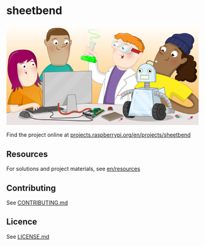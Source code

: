# sheetbend

![sheetbend](banner.png)

Find the project online at [projects.raspberrypi.org/en/projects/sheetbend](https://projects.raspberrypi.org/en/projects/sheetbend)

## Resources
For solutions and project materials, see [en/resources](https://github.com/raspberrypilearning/sheetbend/tree/master/en/resources)

## Contributing
See [CONTRIBUTING.md](CONTRIBUTING.md)

## Licence
 See [LICENSE.md](LICENSE.md)